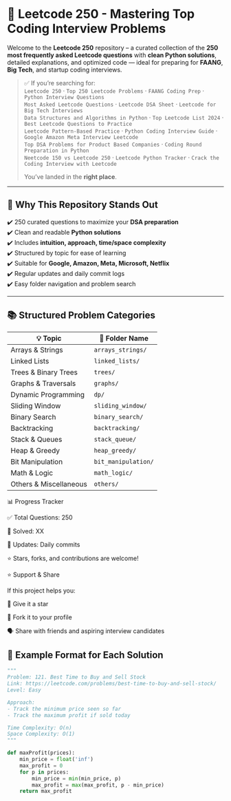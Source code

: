# 🧠 Leetcode 250 - Mastering Top Coding Interview Problems

Welcome to the **Leetcode 250** repository – a curated collection of the **250 most frequently asked Leetcode questions** with **clean Python solutions**, detailed explanations, and optimized code — ideal for preparing for **FAANG**, **Big Tech**, and startup coding interviews.

> ✅ If you’re searching for:  
> `Leetcode 250` · `Top 250 Leetcode Problems` · `FAANG Coding Prep` · `Python Interview Questions`  
> `Most Asked Leetcode Questions` · `Leetcode DSA Sheet` · `Leetcode for Big Tech Interviews`  
> `Data Structures and Algorithms in Python` · `Top Leetcode List 2024` · `Best Leetcode Questions to Practice`  
> `Leetcode Pattern-Based Practice` · `Python Coding Interview Guide` · `Google Amazon Meta Interview Leetcode`  
> `Top DSA Problems for Product Based Companies` · `Coding Round Preparation in Python`  
> `Neetcode 150 vs Leetcode 250` · `Leetcode Python Tracker` · `Crack the Coding Interview with Leetcode`  
> 
> You’ve landed in the **right place**.


---

## 🚀 Why This Repository Stands Out

✔️ 250 curated questions to maximize your **DSA preparation**  
✔️ Clean and readable **Python solutions**  
✔️ Includes **intuition, approach, time/space complexity**  
✔️ Structured by topic for ease of learning  
✔️ Suitable for **Google, Amazon, Meta, Microsoft, Netflix**  
✔️ Regular updates and daily commit logs  
✔️ Easy folder navigation and problem search  

---

## 📚 Structured Problem Categories

| 💡 Topic                | 📌 Folder Name        |
|------------------------|-----------------------|
| Arrays & Strings       | `arrays_strings/`     |
| Linked Lists           | `linked_lists/`       |
| Trees & Binary Trees   | `trees/`              |
| Graphs & Traversals    | `graphs/`             |
| Dynamic Programming    | `dp/`                 |
| Sliding Window         | `sliding_window/`     |
| Binary Search          | `binary_search/`      |
| Backtracking           | `backtracking/`       |
| Stack & Queues         | `stack_queue/`        |
| Heap & Greedy          | `heap_greedy/`        |
| Bit Manipulation       | `bit_manipulation/`   |
| Math & Logic           | `math_logic/`         |
| Others & Miscellaneous | `others/`             |

📊 Progress Tracker

✅ Total Questions: 250

🔄 Solved: XX

📅 Updates: Daily commits

⭐ Stars, forks, and contributions are welcome!

⭐ Support & Share

If this project helps you:

🌟 Give it a star

🍴 Fork it to your profile

🗣️ Share with friends and aspiring interview candidates

## 🧠 Example Format for Each Solution

```python
"""
Problem: 121. Best Time to Buy and Sell Stock
Link: https://leetcode.com/problems/best-time-to-buy-and-sell-stock/
Level: Easy

Approach:
- Track the minimum price seen so far
- Track the maximum profit if sold today

Time Complexity: O(n)
Space Complexity: O(1)
"""

def maxProfit(prices):
    min_price = float('inf')
    max_profit = 0
    for p in prices:
        min_price = min(min_price, p)
        max_profit = max(max_profit, p - min_price)
    return max_profit
